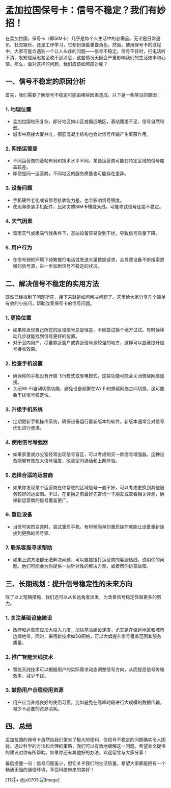 # 孟加拉国保号卡：信号不稳定？我们有妙招！

在孟加拉国，保号卡（即SIM卡）几乎是每个人生活中的必需品。无论是日常通讯、社交娱乐，还是工作学习，它都扮演着重要角色。然而，使用保号卡的过程中，大家可能会遇到一个让人头疼的问题——信号不稳定。信号不好时，打电话听不清、发短信延迟甚至收不到消息，这些情况无疑会严重影响我们的生活效率和心情。那么，面对这样的问题，我们应该如何应对呢？

## 一、信号不稳定的原因分析

首先，我们需要了解信号不稳定可能由哪些因素造成。以下是一些常见的原因：

### 1. **地理位置**
   - 孟加拉国地形复杂，部分地区如山区或偏远地区，基站覆盖不足，信号自然较弱。
   - 城市中高楼大厦林立，钢筋混凝土结构也会对信号传输产生屏蔽作用。

### 2. **网络运营商**
   - 不同运营商的基站布局和技术水平不同，某些运营商可能在特定区域的信号覆盖较差。
   - 即使是同一运营商，不同地区的服务质量也可能存在差异。

### 3. **设备问题**
   - 手机硬件老化或者信号接收能力差，也会影响信号强度。
   - 使用非原装手机配件，比如劣质SIM卡槽或天线，可能导致信号连接不稳定。

### 4. **天气因素**
   - 雷雨天气或极端气候条件下，基站设备容易受到干扰，导致信号质量下降。

### 5. **用户行为**
   - 在信号弱的环境下频繁拨打电话或发送大量数据请求，会导致设备不断搜索更强的信号源，进一步加剧信号不稳定的状况。

## 二、解决信号不稳定的实用方法

既然已经找到了问题所在，接下来就是如何解决问题了。这里给大家分享几个简单有效的小技巧，帮助改善保号卡的信号问题。

### 1. **更换位置**
   - 如果你发现自己所在的区域信号总是很差，不妨尝试换个地方试试。有时候移动几步就能找到信号更好的位置。
   - 对于室内用户，尽量靠近窗户或靠近信号源较强的地方，这样可以显著提升信号接收效果。

### 2. **检查手机设置**
   - 确保你的手机没有开启飞行模式或省电模式，这些功能可能会关闭蜂窝网络连接。
   - 关闭Wi-Fi自动切换功能，避免设备频繁在Wi-Fi和蜂窝网络之间切换，这可能会干扰信号稳定性。

### 3. **升级手机系统**
   - 定期更新手机操作系统，确保设备运行最新版本的软件。新版本通常会对信号优化进行改进。

### 4. **使用信号增强器**
   - 如果家里或办公室经常出现信号盲区，可以考虑购买一款信号增强器。这种设备能够有效放大信号强度，改善室内通话和上网体验。

### 5. **选择合适的运营商**
   - 如果你发现某个运营商在你常驻的区域信号一直不好，可以考虑更换到其他服务较好的运营商。不过，在更换之前最好先咨询一下朋友或查看相关评测，确保新运营商的信号覆盖更广。

### 6. **重启设备**
   - 当信号突然变差时，尝试重启手机。有时候简单的重启操作就能让设备重新连接到更强的信号源。

### 7. **联系客服寻求帮助**
   - 如果上述方法都无法解决问题，可以直接拨打运营商的客服热线，说明你的问题。他们可能会为你提供一些针对性的解决方案，或者帮你排查故障。

## 三、长期规划：提升信号稳定性的未来方向

除了以上短期措施，我们还可以从长远角度出发，为改善信号稳定性做更多的努力。

### 1. **关注基础设施建设**
   - 政府和运营商应加大投入力度，加快基站建设速度，尤其是在偏远地区和城市边缘地带。同时，采用新技术如5G网络，可以大幅提升信号覆盖范围和服务质量。

### 2. **推广智能天线技术**
   - 智能天线技术可以根据用户的实际需求动态调整信号方向，从而提高信号传输效率，减少干扰。

### 3. **鼓励用户合理使用资源**
   - 用户应当养成良好的使用习惯，比如避免在高峰时段进行大规模的数据传输，减少不必要的资源消耗。

## 四、总结

孟加拉国的保号卡虽然给我们带来了极大的便利，但信号不稳定的问题确实令人困扰。通过科学的方法和合理的策略，我们可以有效地缓解这一问题。希望本文提供的建议对你有所帮助。如果你还有其他好的办法，欢迎留言与大家分享！

最后提醒一句：信号问题虽小，但它关乎我们的生活质量。希望大家都能拥有一个畅通无阻的通信环境，享受科技带来的美好！

[TG💪+ @jx0703 ![Image](https://github.com/user-attachments/assets/dbca1d08-cadb-493c-b0ec-ad6f7a83f270)]